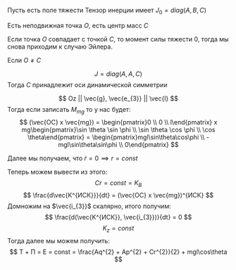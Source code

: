 Пусть есть поле тяжести
Тензор инерции имеет $J_{0} = diag(A, B, C)$

Есть неподвижная точка $O$, есть центр масс $C$

Если точка $O$ совпадает с точкой $C$, то момент силы тяжести 0, тогда мы снова приходим к случаю Эйлера.

Если $O \ne C$

$$
J = diag(A, A, C)
$$
Тогда $C$ принадлежит оси динамической симметрии

$$
Oz || \vec{g}, \vec{e_{3}} || \vec{l}
$$
Тогда если записать $M_{mg}$ то у нас будет:
$$
(\vec{OC} x \vec{mg}) = \begin{pmatrix}0 \\ 0 \\ l\end{pmatrix} x mg\begin{pmatrix}\sin \theta \sin \phi \\ \sin \theta \cos \phi \\ \cos \theta\end{pmatrix} = \begin{pmatrix}mgl\sin\theta\cos\phi \\ -mgl\sin\theta\sin\phi \\ 0\end{pmatrix}
$$

Далее мы получаем, что $\dot{r} = 0 \implies r = const$

Теперь можем вывести из этого:
$$
Cr = const = K_{B}
$$
$$
\frac{d\vec{K^{ИСК}}}{dt} = (\vec{OC} x \vec{mg})^{ИСК}
$$
Домножим на $\vec{i_{3}}$ скалярно, итого получим:
$$
\frac{d(\vec{K^{ИСК}}, \vec{i_{3}})}{dt} = 0
$$
$$
K_{z} = const
$$
Тогда далее мы можем получить:
$$
T + П = E = const = \frac{Aq^{2} + Ap^{2} + Cr^{2}}{2} + mgl\cos\theta
$$




